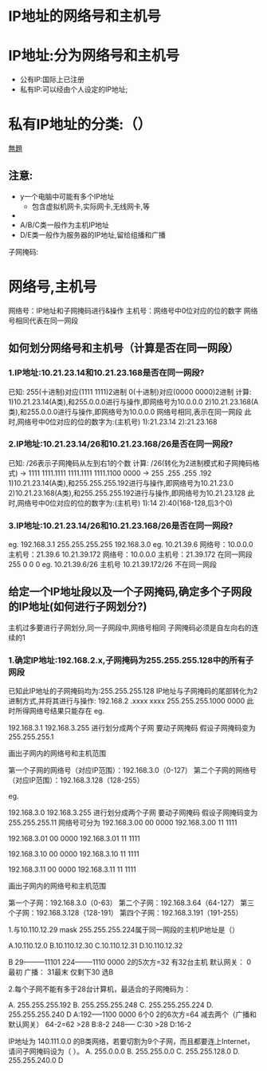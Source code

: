 # IP地址的网络号和主机号

# IP地址:分为网络号和主机号

- 公有IP:国际上已注册
- 私有IP:可以经由个人设定的IP地址;

# 私有IP地址的分类:（）

[無題](IP%E5%9C%B0%E5%9D%80%E7%9A%84%E7%BD%91%E7%BB%9C%E5%8F%B7%E5%92%8C%E4%B8%BB%E6%9C%BA%E5%8F%B7%20bb3a74f720e6466cbe4bc372431a007a/%E7%84%A1%E9%A1%8C%E3%81%AE%E3%83%86%E3%82%99%E3%83%BC%E3%82%BF%E3%83%98%E3%82%99%E3%83%BC%E3%82%B9%201861de562b52496ea686c9e0600bc88b.csv)

## 注意:

- y一个电脑中可能有多个IP地址
    - 包含虚拟机网卡,实际网卡,无线网卡,等
- 
- A/B/C类一般作为主机IP地址
- D/E类一般作为服务器的IP地址,留给组播和广播

子网掩码:

# 网络号,主机号

网络号：IP地址和子网掩码进行&操作 主机号：网络号中0位对应的位的数字 网络号相同代表在同一网段

## 如何划分网络号和主机号（计算是否在同一网段）

### 1.IP地址:10.21.23.14和10.21.23.168是否在同一网段?

已知: 255(十进制)对应(1111 1111)2进制 0(十进制)对应(0000 0000)2进制 计算: 1)10.21.23.14(A类),和255.0.0.0进行与操作,即网络号为10.0.0.0 2)10.21.23.168(A类),和255.0.0.0进行与操作,即网络号为10.0.0.0 网络号相同,表示在同一网段 此时,网络号中0位对应的位的数字为:(主机号) 1):21.23.14 2):21.23.168

### 2.IP地址:10.21.23.14/26和10.21.23.168/26是否在同一网段?

已知: /26表示子网掩码从左到右1的个数 计算: /26(转化为2进制模式和子网掩码格式) -> 1111 1111.1111 1111.1111 1111.1100 0000 -> 255 .255 .255 .192 1)10.21.23.14(A类),和255.255.255.192进行与操作,即网络号为10.21.23.0 2)10.21.23.168(A类),和255.255.255.192进行与操作,即网络号为10.21.23.128 此时,网络号中0位对应的位的数字为:(主机号) 1):14 2):40(168-128,后3个0)

### 3.IP地址:10.21.23.14/26和10.21.23.168/26是否在同一网段?

eg. 192.168.3.1 255.255.255.255 192.168.3.0 eg. 10.21.39.6 网络号：10.0.0.0 主机号：21.39.6 10.21.39.172 网络号：10.0.0.0 主机号：21.39.172 在同一网段 255 0 0 0 eg. 10.21.39.6/26 主机号 10.21.39.172/26 不在同一网段

## 给定一个IP地址段以及一个子网掩码,确定多个子网段的IP地址(如何进行子网划分?)

主机过多要进行子网划分,同一子网段中,网络号相同 子网掩码必须是自左向右的连续的1

### 1.确定IP地址:192.168.2.x,子网掩码为255.255.255.128中的所有子网段

已知此IP地址的子网掩码均为:255.255.255.128 IP地址与子网掩码的尾部转化为2进制方式,并将其进行与操作: 192.168.2 .xxxx xxxx 255.255.255.1000 0000 此时所得网络号结果只能存在 eg.

192.168.3.1 192.168.3.255 进行划分成两个子网 要动子网掩码 假设子网掩码变为255.255.255.1

画出子网内的网络号和主机范围

第一个子网的网络号（对应IP范围）：192.168.3.0（0-127） 第二个子网的网络号（对应IP范围）：192.168.3.128（128-255）

eg.

192.168.3.0 192.168.3.255 进行划分成两个子网 要动子网掩码 假设子网掩码变为255.255.255.11 网络号可分为 192.168.3.00 00 0000 192.168.3.00 11 1111

192.168.3.01 00 0000 192.168.3.01 11 1111

192.168.3.10 00 0000 192.168.3.10 11 1111

192.168.3.11 00 0000 192.168.3.11 11 1111

画出子网内的网络号和主机范围

第一个子网：192.168.3.0（0-63） 第二个子网：192.168.3.64（64-127） 第三个子网：192.168.3.128（128-191） 第四个子网：192.168.3.191（191-255）

1.与10.110.12.29 mask 255.255.255.224属于同一网段的主机IP地址是（）

A.10.110.12.0
B.10.110.12.30
C.10.110.12.31
D.10.110.12.32

B 29———11101 224——–1110 0000 2的5次方=32 有32台主机 默认网关： 0 最初 广播： 31最末 仅剩下30 选B

2.每个子网不能有多于28台计算机，最适合的子网掩码为：

A. 255.255.255.192
B. 255.255.255.248
C. 255.255.255.224
D. 255.255.255.240
D A:192—–1100 0000 6个0 2的6次方=64 减去两个（广播和默认网关） 64-2=62 >28 B:8-2 248—– C:30 >28 D:16-2

IP地址为 140.111.0.0 的B类网络，若要切割为9个子网，而且都要连上Internet，请问子网掩码设为（ ）。 A. 255.0.0.0
B. 255.255.0.0 C. 255.255.128.0
D. 255.255.240.0 D